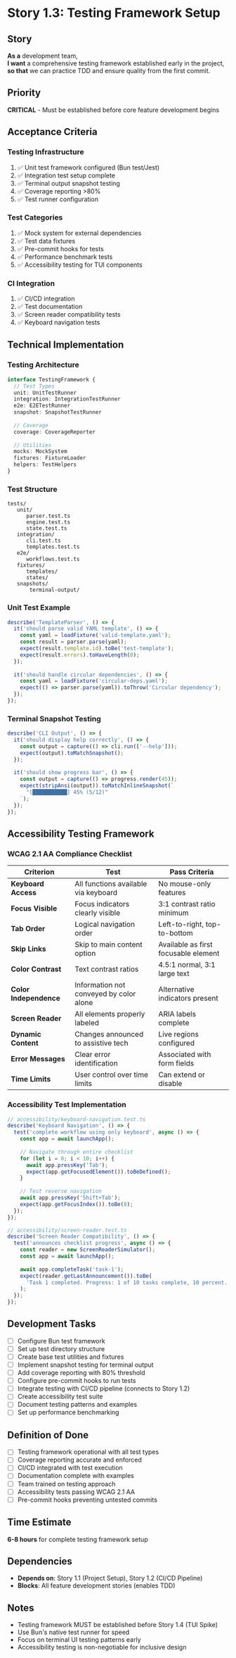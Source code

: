 # Story 1.3: Testing Framework Setup

## Story
**As a** development team,  
**I want** a comprehensive testing framework established early in the project,  
**so that** we can practice TDD and ensure quality from the first commit.

## Priority
**CRITICAL** - Must be established before core feature development begins

## Acceptance Criteria

### Testing Infrastructure
1. ✅ Unit test framework configured (Bun test/Jest)
2. ✅ Integration test setup complete  
3. ✅ Terminal output snapshot testing
4. ✅ Coverage reporting >80%
5. ✅ Test runner configuration

### Test Categories
1. ✅ Mock system for external dependencies
2. ✅ Test data fixtures
3. ✅ Pre-commit hooks for tests
4. ✅ Performance benchmark tests
5. ✅ Accessibility testing for TUI components

### CI Integration
1. ✅ CI/CD integration
2. ✅ Test documentation
3. ✅ Screen reader compatibility tests
4. ✅ Keyboard navigation tests

## Technical Implementation

### Testing Architecture
```typescript
interface TestingFramework {
  // Test Types
  unit: UnitTestRunner
  integration: IntegrationTestRunner
  e2e: E2ETestRunner
  snapshot: SnapshotTestRunner
  
  // Coverage
  coverage: CoverageReporter
  
  // Utilities
  mocks: MockSystem
  fixtures: FixtureLoader
  helpers: TestHelpers
}
```

### Test Structure
```
tests/
   unit/
      parser.test.ts
      engine.test.ts
      state.test.ts
   integration/
      cli.test.ts
      templates.test.ts
   e2e/
      workflows.test.ts
   fixtures/
      templates/
      states/
   snapshots/
       terminal-output/
```

### Unit Test Example
```typescript
describe('TemplateParser', () => {
  it('should parse valid YAML template', () => {
    const yaml = loadFixture('valid-template.yaml');
    const result = parser.parse(yaml);
    expect(result.template.id).toBe('test-template');
    expect(result.errors).toHaveLength(0);
  });
  
  it('should handle circular dependencies', () => {
    const yaml = loadFixture('circular-deps.yaml');
    expect(() => parser.parse(yaml)).toThrow('Circular dependency');
  });
});
```

### Terminal Snapshot Testing
```typescript
describe('CLI Output', () => {
  it('should display help correctly', () => {
    const output = capture(() => cli.run(['--help']));
    expect(output).toMatchSnapshot();
  });
  
  it('should show progress bar', () => {
    const output = capture(() => progress.render(45));
    expect(stripAnsi(output)).toMatchInlineSnapshot(`
      "[███████████] 45% (5/12)"
    `);
  });
});
```

## Accessibility Testing Framework

### WCAG 2.1 AA Compliance Checklist
| Criterion | Test | Pass Criteria |
|-----------|------|---------------|
| **Keyboard Access** | All functions available via keyboard | No mouse-only features |
| **Focus Visible** | Focus indicators clearly visible | 3:1 contrast ratio minimum |
| **Tab Order** | Logical navigation order | Left-to-right, top-to-bottom |
| **Skip Links** | Skip to main content option | Available as first focusable element |
| **Color Contrast** | Text contrast ratios | 4.5:1 normal, 3:1 large text |
| **Color Independence** | Information not conveyed by color alone | Alternative indicators present |
| **Screen Reader** | All elements properly labeled | ARIA labels complete |
| **Dynamic Content** | Changes announced to assistive tech | Live regions configured |
| **Error Messages** | Clear error identification | Associated with form fields |
| **Time Limits** | User control over time limits | Can extend or disable |

### Accessibility Test Implementation
```typescript
// accessibility/keyboard-navigation.test.ts
describe('Keyboard Navigation', () => {
  test('complete workflow using only keyboard', async () => {
    const app = await launchApp();
    
    // Navigate through entire checklist
    for (let i = 0; i < 10; i++) {
      await app.pressKey('Tab');
      expect(app.getFocusedElement()).toBeDefined();
    }
    
    // Test reverse navigation
    await app.pressKey('Shift+Tab');
    expect(app.getFocusIndex()).toBe(8);
  });
});

// accessibility/screen-reader.test.ts
describe('Screen Reader Compatibility', () => {
  test('announces checklist progress', async () => {
    const reader = new ScreenReaderSimulator();
    const app = await launchApp();
    
    await app.completeTask('task-1');
    expect(reader.getLastAnnouncement()).toBe(
      'Task 1 completed. Progress: 1 of 10 tasks complete, 10 percent.'
    );
  });
});
```

## Development Tasks
- [ ] Configure Bun test framework
- [ ] Set up test directory structure
- [ ] Create base test utilities and fixtures
- [ ] Implement snapshot testing for terminal output
- [ ] Add coverage reporting with 80% threshold
- [ ] Configure pre-commit hooks to run tests
- [ ] Integrate testing with CI/CD pipeline (connects to Story 1.2)
- [ ] Create accessibility test suite
- [ ] Document testing patterns and examples
- [ ] Set up performance benchmarking

## Definition of Done
- [ ] Testing framework operational with all test types
- [ ] Coverage reporting accurate and enforced
- [ ] CI/CD integrated with test execution
- [ ] Documentation complete with examples
- [ ] Team trained on testing approach
- [ ] Accessibility tests passing WCAG 2.1 AA
- [ ] Pre-commit hooks preventing untested commits

## Time Estimate
**6-8 hours** for complete testing framework setup

## Dependencies  
- **Depends on**: Story 1.1 (Project Setup), Story 1.2 (CI/CD Pipeline)
- **Blocks**: All feature development stories (enables TDD)

## Notes
- Testing framework MUST be established before Story 1.4 (TUI Spike)
- Use Bun's native test runner for speed
- Focus on terminal UI testing patterns early
- Accessibility testing is non-negotiable for inclusive design